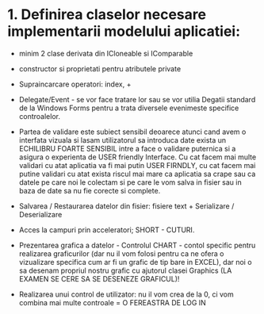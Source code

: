 # 1. Definirea claselor necesare implementarii modelului aplicatiei: 
- minim 2 clase derivata din ICloneable si IComparable
- constructor si proprietati pentru atributele private 
- Supraincarcare operatori: index, + 

- Delegate/Event - se vor face tratare lor sau se vor utilia Degatii standard de la Windows Forms pentru a trata diversele evenimeste specifice controalelor.
- Partea de validare este subiect sensibil deoarece atunci cand avem o interfata vizuala si lasam utilizatorul sa introduca date exista un ECHILIBRU FOARTE SENSIBIL intre a face 
o validare puternica si a asigura o experienta de USER friendly Interface. Cu cat facem mai multe validari cu atat aplicatia va fi mai putin USER FIRNDLY, cu cat facem mai putine
validari cu atat exista riscul mai mare ca aplicatia sa crape sau ca datele pe care noi le colectam si pe care le vom salva in fisier sau in baza de date sa nu fie corecte si complete.
- Salvarea / Restaurarea datelor din fisier: fisiere text + Serializare / Deserializare
- Acces la campuri prin acceleratori; SHORT - CUTURI.
- Prezentarea grafica a datelor - Controlul CHART - contol specific pentru realizarea graficurilor (dar nu il vom folosi pentru ca ne ofera o vizualizare specifica cum ar fi un grafic de tip bare in EXCEL), dar noi o sa desenam propriul nostru grafic cu ajutorul clasei Graphics (LA EXAMEN SE CERE SA SE DESENEZE GRAFICUL)!
- Realizarea unui control de utilizator: nu il vom crea de la 0, ci vom combina mai multe controale = O FEREASTRA DE LOG IN

